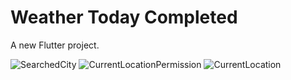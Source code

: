 # Weather Today Completed

A new Flutter project.

![SearchedCity](https://github.com/SarahTurna/Final_Project_MobileApp/assets/79396874/036fef5c-6d71-4801-bf09-744328b3abd0)
![CurrentLocationPermission](https://github.com/SarahTurna/Final_Project_MobileApp/assets/79396874/1f6a92f5-52aa-4dbf-b266-c8b54e71d343)
![CurrentLocation](https://github.com/SarahTurna/Final_Project_MobileApp/assets/79396874/d4f170ae-904b-4e47-93c6-7976e207bfea)
